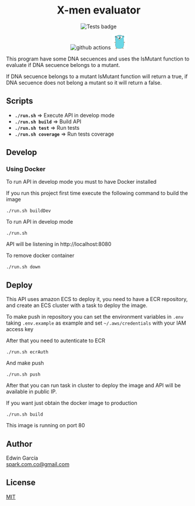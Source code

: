 <h1 align="center">X-men evaluator</h1>

<p align="center">
  <img src="https://github.com/edwintrumpet/experiment_golang_ci_server/workflows/Tests/badge.svg" alt="Tests badge">
</p>

<p align="center">
  <img src="https://simpleicons.org/icons/githubactions.svg" alt="github actions" width="40" height="40"/>
  <img src="https://raw.githubusercontent.com/devicons/devicon/2809b567852a4648062a2d3e7c1c531367458c0b/icons/go/go-original.svg" alt="go" width="40" height="40"/>
</p>

This program have some DNA secuences and uses the IsMutant
function to evaluate if DNA secuence belongs to a mutant.

If DNA secuence belongs to a mutant IsMutant function will
return a true, if DNA secuence does not belong a mutant so
it will return a false.

## Scripts

- **`./run.sh`** => Execute API in develop mode
- **`./run.sh build`** => Build API
- **`./run.sh test`** => Run tests
- **`./run.sh coverage`** => Run tests coverage

## Develop

### Using Docker

To run API in develop mode you must to have Docker installed

If you run this project first time execute the following command
to build the image

```shell
./run.sh buildDev
```

To run API in develop mode

```shell
./run.sh
```

API will be listening in http://localhost:8080

To remove docker container

```shell
./run.sh down
```

## Deploy

This API uses amazon ECS to deploy it, you need to have a
ECR repository, and create an ECS cluster with a task to deploy
the image.

To make push in repository you can set the environment variables
in `.env` taking `.env.example` as example and set
`~/.aws/credentials` with your IAM access key

After that you need to autenticate to ECR

```shell
./run.sh ecrAuth
```

And make push

```shell
./run.sh push
```

After that you can run task in cluster to deploy the image and API will
be available in public IP.

If you want just obtain the docker image to production

```shell
./run.sh build
```

This image is running on port 80

## Author

Edwin García  
spark.com.co@gmail.com

## License

[MIT](./LICENSE)
